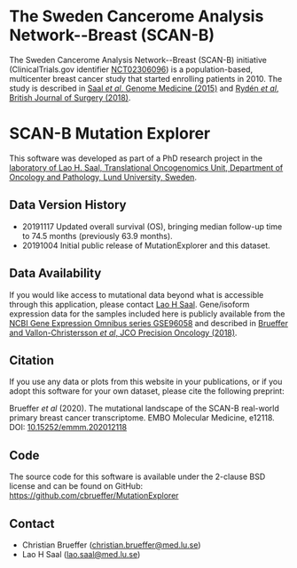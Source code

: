 # The Sweden Cancerome Analysis Network--Breast (SCAN-B)

The Sweden Cancerome Analysis Network--Breast (SCAN-B) initiative (ClinicalTrials.gov identifier [NCT02306096](https://clinicaltrials.gov/ct2/show/NCT02306096)) is a population-based, multicenter breast cancer study that started enrolling patients in 2010.
The study is described in [Saal *et al*, Genome Medicine (2015)](https://doi.org/10.1186/s13073-015-0131-9) and [Rydén *et al*, British Journal of Surgery (2018)](https://doi.org/10.1002/bjs.10741).

# SCAN-B Mutation Explorer

This software was developed as part of a PhD research project in the [laboratory of Lao H. Saal, Translational Oncogenomics Unit, Department of Oncology and Pathology, Lund University, Sweden](https://www.med.lu.se/saalgroup).

## Data Version History

- 20191117 Updated overall survival (OS), bringing median follow-up time to 74.5 months (previously 63.9 months).
- 20191004 Initial public release of MutationExplorer and this dataset.

## Data Availability

If you would like access to mutational data beyond what is accessible through this application, please contact [Lao H Saal](https://portal.research.lu.se/portal/en/persons/lao-saal%2828d485a2-dc70-44d3-b799-1c2a3e50a422%29.html). Gene/isoform expression data for the samples included here is publicly available from the [NCBI Gene Expression Omnibus series GSE96058](https://www.ncbi.nlm.nih.gov/geo/query/acc.cgi?acc=GSE96058) and described in [Brueffer and Vallon-Christersson *et al*, JCO Precision Oncology (2018)](http://ascopubs.org/doi/10.1200/PO.17.00135).

## Citation

If you use any data or plots from this website in your publications, or if you adopt this software for your own dataset, please cite the following preprint:

Brueffer *et al* (2020). The mutational landscape of the SCAN-B real-world primary breast cancer transcriptome. EMBO Molecular Medicine, e12118. DOI: [10.15252/emmm.202012118](https://doi.org/10.15252/emmm.202012118)

## Code

The source code for this software is available under the 2-clause BSD license and can be found on GitHub: https://github.com/cbrueffer/MutationExplorer

## Contact

- Christian Brueffer (christian.brueffer@med.lu.se)
- Lao H Saal (lao.saal@med.lu.se)
